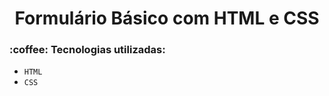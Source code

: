 <h1 align="center"> Formulário Básico com HTML e CSS </h1>

<h3 align="left"> :coffee: Tecnologias utilizadas: </h3>

- ``HTML``
- ``CSS``


